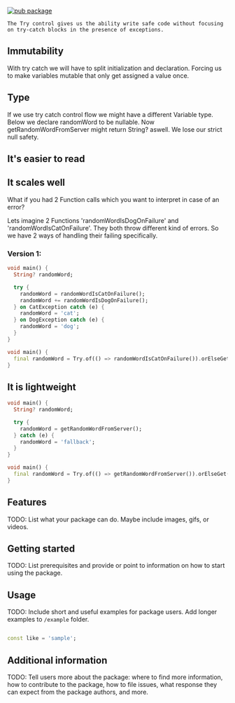 [![pub package](https://img.shields.io/pub/v/dart_try.svg?label=dart_try&color=blue)](https://pub.dartlang.org/packages/dart_try)

```qute
The Try control gives us the ability write safe code without focusing on try-catch blocks in the presence of exceptions.
```


## Immutability

With try catch we will have to split initialization and declaration.
Forcing us to make variables mutable that only get assigned a value once.

## Type

If we use try catch control flow we might have a different Variable type. Below we declare randomWord
to be nullable. Now getRandomWordFromServer might return String? aswell. We lose our strict null safety.

## It's easier to read

## It scales well

What if you had 2 Function calls which you want to interpret in case of an error?

Lets imagine 2 Functions 'randomWordIsDogOnFailure' and 'randomWordIsCatOnFailure'.
They both throw different kind of errors.
So we have 2 ways of handling their failing specifically.

### Version 1:

```dart
void main() {
  String? randomWord;

  try {
    randomWord = randomWordIsCatOnFailure();
    randomWord += randomWordIsDogOnFailure();
  } on CatException catch (e) {
    randomWord = 'cat';
  } on DogException catch (e) {
    randomWord = 'dog';
  }
}
```

```dart
void main() {
  final randomWord = Try.of(() => randomWordIsCatOnFailure()).orElseGet('cat');
}
```

## It is lightweight

```dart
void main() {
  String? randomWord;

  try {
    randomWord = getRandomWordFromServer();
  } catch (e) {
    randomWord = 'fallback';
  }
}
```

```dart
void main() {
  final randomWord = Try.of(() => getRandomWordFromServer()).orElseGet('fallback');
}
```

## Features

TODO: List what your package can do. Maybe include images, gifs, or videos.

## Getting started

TODO: List prerequisites and provide or point to information on how to
start using the package.

## Usage

TODO: Include short and useful examples for package users. Add longer examples
to `/example` folder.

```dart

const like = 'sample';
```

## Additional information

TODO: Tell users more about the package: where to find more information, how to
contribute to the package, how to file issues, what response they can expect
from the package authors, and more.
